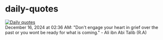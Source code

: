 # daily-quotes
[![Daily quotes](https://github.com/ceepu8/daily-quotes/actions/workflows/daily-quote.yml/badge.svg)](https://github.com/ceepu8/daily-quotes/actions/workflows/daily-quote.yml)<br/>
December 16, 2024 at 02:36 AM: "Don't engage your heart in grief over the past or you wont be ready for what is coming." - Ali ibn Abi Talib (R.A)
